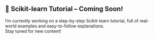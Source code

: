 ## 🚧 Scikit-learn Tutorial – Coming Soon!

I’m currently working on a step-by-step Scikit-learn tutorial, full of real-world examples and easy-to-follow explanations.  
Stay tuned for new content!
